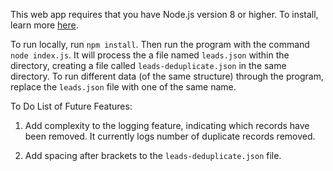 This web app requires that you have Node.js version 8 or higher. To install, learn more [here](https://nodejs.org/en/download/).

To run locally, run `npm install`. Then run the program with the command `node index.js`. It will process the a file named `leads.json` within the directory, creating a file called `leads-deduplicate.json` in the same directory. To run different data (of the same structure) through the program, replace the `leads.json` file with one of the same name.

To Do List of Future Features:

1. Add complexity to the logging feature, indicating which records have been removed. It currently logs number of duplicate records removed.

2. Add spacing after brackets to the `leads-deduplicate.json` file. 
